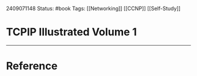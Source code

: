
2409071148
	Status: #book 
		Tags: [[Networking]] [[CCNP]] [[Self-Study]]

# TCPIP Illustrated Volume 1



---
# Reference